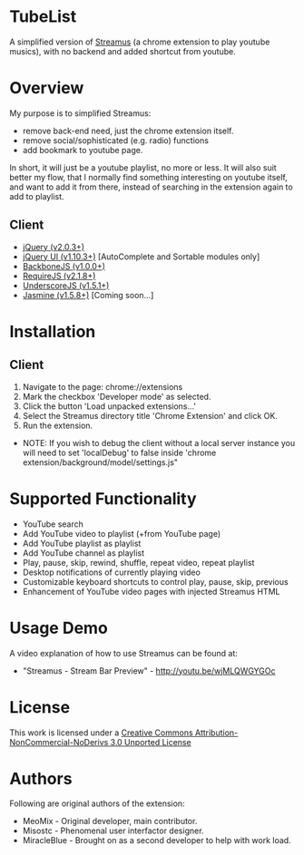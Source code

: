 TubeList
=========
A simplified version of [Streamus](https://streamus.com/) (a chrome extension to play youtube musics), with no backend and added shortcut from youtube.

Overview
========

My purpose is to simplified Streamus:
- remove back-end need, just the chrome extension itself.
- remove social/sophisticated (e.g. radio) functions
- add bookmark to youtube page.


In short, it will just be a youtube playlist, no more or less. It will also suit better my flow, that I normally find something interesting on youtube itself, and want to add it from there, instead of searching in the extension again to add to playlist.


Client
------
* [jQuery (v2.0.3+)](http://jquery.com/)
* [jQuery UI (v1.10.3+)](http://jqueryui.com/) [AutoComplete and Sortable modules only]
* [BackboneJS (v1.0.0+)](http://backbonejs.org/)
* [RequireJS (v2.1.8+)](http://requirejs.org/)
* [UnderscoreJS (v1.5.1+)](http://underscorejs.org/)
* [Jasmine (v1.5.8+)](http://pivotal.github.io/jasmine/) [Coming soon...]



Installation
========

Client
------
1. Navigate to the page: chrome://extensions
2. Mark the checkbox 'Developer mode' as selected.
3. Click the button 'Load unpacked extensions...'
4. Select the Streamus directory title 'Chrome Extension' and click OK.
5. Run the extension.

* NOTE: If you wish to debug the client without a local server instance you will need to set 'localDebug' to false inside 'chrome extension/background/model/settings.js"


Supported Functionality
========

* YouTube search
* Add YouTube video to playlist (+from YouTube page)
* Add YouTube playlist as playlist
* Add YouTube channel as playlist
* Play, pause, skip, rewind, shuffle, repeat video, repeat playlist
* Desktop notifications of currently playing video
* Customizable keyboard shortcuts to control play, pause, skip, previous
* Enhancement of YouTube video pages with injected Streamus HTML
 
Usage Demo
========

A video explanation of how to use Streamus can be found at:
* "Streamus - Stream Bar Preview" - http://youtu.be/wjMLQWGYGOc

License
=======
This work is licensed under a [Creative Commons Attribution-NonCommercial-NoDerivs 3.0 Unported License](http://creativecommons.org/licenses/by-nc-nd/3.0/)

Authors
=======
Following are original authors of the extension:
* MeoMix - Original developer, main contributor.
* Misostc - Phenomenal user interfactor designer.
* MiracleBlue - Brought on as a second developer to help with work load.
